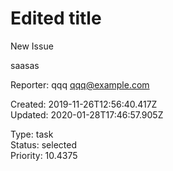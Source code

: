 # Edited title

New Issue

saasas

Reporter: qqq <qqq@example.com>  

Created: 2019-11-26T12:56:40.417Z  
Updated: 2020-01-28T17:46:57.905Z

Type: task  
Status: selected  
Priority: 10.4375
